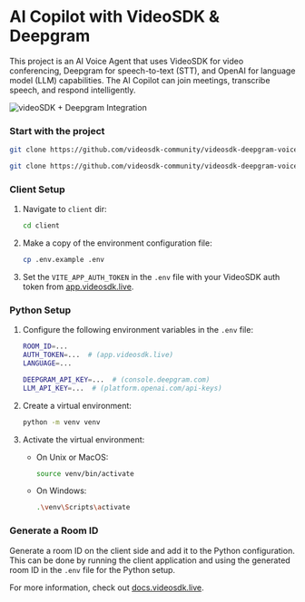 # AI Copilot with VideoSDK & Deepgram

This project is an AI Voice Agent that uses VideoSDK for video conferencing, Deepgram for speech-to-text (STT), and OpenAI for language model (LLM) capabilities. The AI Copilot can join meetings, transcribe speech, and respond intelligently.

![videoSDK + Deepgram Integration](https://assets.videosdk.live/images/videosdk-dg-integration.png)

### Start with the project

```sh
git clone https://github.com/videosdk-community/videosdk-deepgram-voice-agent
```

```sh
git clone https://github.com/videosdk-community/videosdk-deepgram-voice-agent
```

### Client Setup

1. Navigate to `client` dir:
   ```sh
   cd client
   ```
2. Make a copy of the environment configuration file:
   ```sh
   cp .env.example .env
   ```
3. Set the `VITE_APP_AUTH_TOKEN` in the `.env` file with your VideoSDK auth token from [app.videosdk.live](https://app.videosdk.live).

### Python Setup

1. Configure the following environment variables in the `.env` file:

   ```sh
   ROOM_ID=...
   AUTH_TOKEN=...  # (app.videosdk.live)
   LANGUAGE=...

   DEEPGRAM_API_KEY=...  # (console.deepgram.com)
   LLM_API_KEY=...  # (platform.openai.com/api-keys)
   ```

2. Create a virtual environment:
   ```sh
   python -m venv venv
   ```
3. Activate the virtual environment:
   - On Unix or MacOS:
     ```sh
     source venv/bin/activate
     ```
   - On Windows:
     ```sh
     .\venv\Scripts\activate
     ```

### Generate a Room ID

Generate a room ID on the client side and add it to the Python configuration. This can be done by running the client application and using the generated room ID in the `.env` file for the Python setup.

For more information, check out [docs.videosdk.live](https://docs.videosdk.live).
